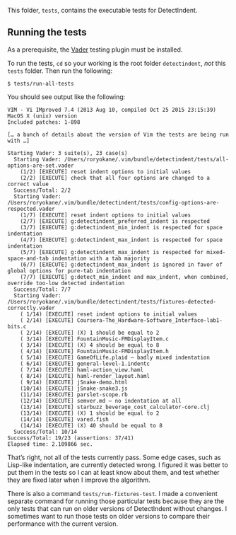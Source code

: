 This folder, `tests`, contains the executable tests for DetectIndent.

## Running the tests

As a prerequisite, the [Vader](https://github.com/junegunn/vader.vim) testing plugin must be installed.

To run the tests, `cd` so your working is the root folder `detectindent`, *not* this `tests` folder. Then run the following:

    $ tests/run-all-tests

You should see output like the following:

    VIM - Vi IMproved 7.4 (2013 Aug 10, compiled Oct 25 2015 23:15:39)
    MacOS X (unix) version
    Included patches: 1-898
    
    [… a bunch of details about the version of Vim the tests are being run with …]
    
    Starting Vader: 3 suite(s), 23 case(s)
      Starting Vader: /Users/roryokane/.vim/bundle/detectindent/tests/all-options-are-set.vader
        (1/2) [EXECUTE] reset indent options to initial values
        (2/2) [EXECUTE] check that all four options are changed to a correct value
      Success/Total: 2/2
      Starting Vader: /Users/roryokane/.vim/bundle/detectindent/tests/config-options-are-respected.vader
        (1/7) [EXECUTE] reset indent options to initial values
        (2/7) [EXECUTE] g:detectindent_preferred_indent is respected
        (3/7) [EXECUTE] g:detectindent_min_indent is respected for space indentation
        (4/7) [EXECUTE] g:detectindent_max_indent is respected for space indentation
        (5/7) [EXECUTE] g:detectindent_max_indent is respected for mixed-space-and-tab indentation with a tab majority
        (6/7) [EXECUTE] g:detectindent_max_indent is ignored in favor of global options for pure-tab indentation
        (7/7) [EXECUTE] g:detect_min_indent and max_indent, when combined, override too-low detected indentation
      Success/Total: 7/7
      Starting Vader: /Users/roryokane/.vim/bundle/detectindent/tests/fixtures-detected-correctly.vader
        ( 1/14) [EXECUTE] reset indent options to initial values
        ( 2/14) [EXECUTE] Coursera-The_Hardware-Software_Interface-lab1-bits.c
        ( 2/14) [EXECUTE] (X) 1 should be equal to 2
        ( 3/14) [EXECUTE] FountainMusic-FMDisplayItem.c
        ( 3/14) [EXECUTE] (X) 4 should be equal to 8
        ( 4/14) [EXECUTE] FountainMusic-FMDisplayItem.h
        ( 5/14) [EXECUTE] GameOfLife.plaid – badly mixed indentation
        ( 6/14) [EXECUTE] general-level-1.indentc
        ( 7/14) [EXECUTE] haml-action_view.haml
        ( 8/14) [EXECUTE] haml-render_layout.haml
        ( 9/14) [EXECUTE] jSnake-demo.html
        (10/14) [EXECUTE] jSnake-snake3.js
        (11/14) [EXECUTE] parslet-scope.rb
        (12/14) [EXECUTE] semver.md – no indentation at all
        (13/14) [EXECUTE] starbuzz_beverage_cost_calculator-core.clj
        (13/14) [EXECUTE] (X) 1 should be equal to 2
        (14/14) [EXECUTE] vared.fish
        (14/14) [EXECUTE] (X) 40 should be equal to 8
      Success/Total: 10/14
    Success/Total: 19/23 (assertions: 37/41)
    Elapsed time: 2.109866 sec.

That’s right, not all of the tests currently pass. Some edge cases, such as Lisp-like indentation, are currently detected wrong. I figured it was better to put them in the tests so I can at least know about them, and test whether they are fixed later when I improve the algorithm.

There is also a command `tests/run-fixtures-test`. I made a convenient separate command for running those particular tests because they are the only tests that can run on older versions of DetectIndent without changes. I sometimes want to run those tests on older versions to compare their performance with the current version.
